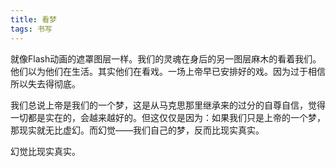 ```yaml
---
title: 看梦
tags: 书写
---
```



就像Flash动画的遮罩图层一样。我们的灵魂在身后的另一图层麻木的看着我们。他们以为他们在生活。其实他们在看戏。一场上帝早已安排好的戏。因为过于相信所以失去得彻底。

我们总说上帝是我们的一个梦，这是从马克思那里继承来的过分的自尊自信，觉得一切都是实在的，会越来越好的。但这仅仅是因为：如果我们只是上帝的一个梦，那现实就无比虚幻。而幻觉——我们自己的梦，反而比现实真实。

幻觉比现实真实。

